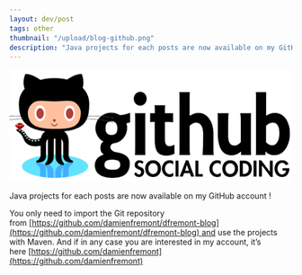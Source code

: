 ```yaml
---
layout: dev/post
tags: other
thumbnail: "/upload/blog-github.png"
description: "Java projects for each posts are now available on my GitHub account..."
---
```


![alt text](/upload/blog-github.png)


Java projects for each posts are now available on my GitHub account !

You only need to import the Git repository from [https://github.com/damienfremont/dfremont-blog](https://github.com/damienfremont/dfremont-blog) and use the projects with Maven. And if in any case you are interested in my account, it’s here [https://github.com/damienfremont](https://github.com/damienfremont)
